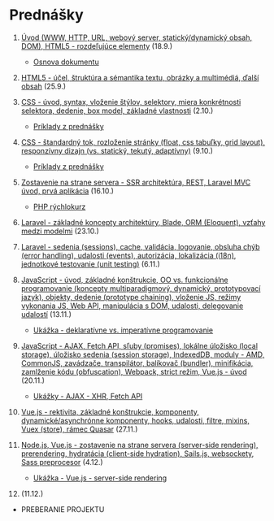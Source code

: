 # Prednášky

1. [Úvod (WWW, HTTP, URL, webový server, statický/dynamický obsah, DOM), HTML5 - rozdeľujúce elementy](zdroje/01-WT-uvod-html.pdf) (18.9.)  
    * [Osnova dokumentu](../cvicenia/2-c/zdroje/c2-osnova-dokumentu.pdf)
2. [HTML5 - účel, štruktúra a sémantika textu, obrázky a multimédiá, ďalší obsah](zdroje/02-WT-html.pdf) (25.9.)

3. [CSS - úvod, syntax, vloženie štýlov, selektory, miera konkrétnosti selektora, dedenie, box model, základné vlastnosti](zdroje/03-WT-css-uvod-selektory-box.pdf) (2.10.) 
    * [Príklady z prednášky](zdroje/priklady-03-WT-css.zip)
    
4. [CSS - štandardný tok, rozloženie stránky (float, css tabuľky, grid layout), responzívny dizajn (vs. statický, tekutý, adaptívny)](zdroje/04-WT-css-responzivny-dizajn.pdf) (9.10.)
    * [Príklady z prednášky](zdroje/priklady-04-WT-css.zip)
    
5. [Zostavenie na strane servera - SSR architektúra, REST, Laravel MVC úvod, prvá aplikácia](zdroje/05-WT-web-ssr-rest-laravel-uvod.pdf) (16.10.) 
    * [PHP rýchlokurz](PHP-rychlokurz/)
6. [Laravel - základné koncepty architektúry, Blade, ORM (Eloquent), vzťahy medzi modelmi](zdroje/06-WT-laravel-koncepty-architetury-blade-orm-vztahy.pdf) (23.10.)
    
7. [Laravel - sedenia (sessions), cache, validácia, logovanie, obsluha chýb (error handling), udalosti (events), autorizácia, lokalizácia (i18n), jednotkové testovanie (unit testing)](zdroje/07-WT-laravel-technologie.pdf) (6.11.)

8. [JavaScript - úvod, základné konštrukcie, OO vs. funkcionálne programovanie (koncepty multiparadigmový, dynamický, prototypovací jazyk), objekty, dedenie (prototype chaining), vloženie JS, režimy vykonania JS, Web API, manipulácia s DOM, udalosti, delegovanie udalostí](zdroje/08-wt-js-uvod-objekty-webapi-udalosti.pdf) (13.11.)
    * [Ukážka - deklaratívne vs. imperatívne programovanie](zdroje/declarative-imperative.zip)
9. [JavaScript - AJAX, Fetch API, sľuby (promises), lokálne úložisko (local storage), úložisko sedenia (session storage), IndexedDB, moduly - AMD, CommonJS, zavádzače, transpilátor, balíkovač (bundler), minifikácia, zamlženie kódu (obfuscation), Webpack, strict režim, Vue.js - úvod](zdroje/09-wt-js-ajax-fetch-promises-storage-moduly-webpack-vuejs-uvod.pdf) (20.11.)

    * [Ukážky - AJAX - XHR, Fetch API](zdroje/priklady-ajax-fetch.zip)
10. [Vue.js - rektivita, základné konštrukcie, komponenty, dynamické/asynchrónne komponenty, hooks, udalosti, filtre, mixins, Vuex (store), rámec Quasar](zdroje/10-wt-vuejs.pdf) (27.11.)

11. [Node.js, Vue.js - zostavenie na strane servera (server-side rendering), prerendering, hydratácia (client-side hydration), Sails.js, websockety, Sass preprocesor](zdroje/11-wt-nodejs-ssr-sailsjs-websocket-sass.pdf) (4.12.)
    * [Ukážka - Vue.js - server-side rendering](zdroje/vue-ssr.js)
    
12. (11.12.)
 * PREBERANIE PROJEKTU


